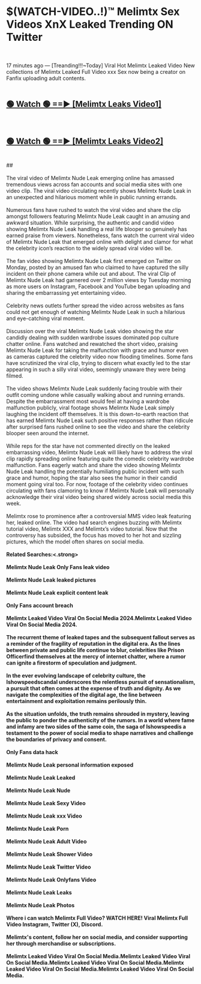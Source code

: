 # $(WATCH-VIDEO..!)™ Melimtx Sex Videos XnX Leaked Trending ON Twitter<br>
<br>

17 minutes ago — [Treanding!!!~Today] Viral Hot Melimtx Leaked Video New collections of Melimtx Leaked Full Video xxx Sex now being a creator on Fanfix uploading adult contents.
<br>
 <br>

##  <a href="https://best2vid.blogspot.com?title=Melimtx">🟢 Watch 🟢 ==► [Melimtx Leaks Video1]</a><br>
  <br>

##  <a href="https://best2vid.blogspot.com?title=Melimtx">🟢 Watch 🟢 ==► [Melimtx Leaks Video2]</a><br>
  <br>
  ##
  <br>
  <br>
The viral video of Melimtx Nude Leak emerging online has amassed tremendous views across fan accounts and social media sites with one video clip. The viral video circulating recently shows Melimtx Nude Leak in an unexpected and hilarious moment while in public running errands.
<br><br>
Numerous fans have rushed to watch the viral video and share the clip amongst followers featuring Melimtx Nude Leak caught in an amusing and awkward situation. While surprising, the authentic and candid video showing Melimtx Nude Leak handling a real life blooper so genuinely has earned praise from viewers. Nonetheless, fans watch the current viral video of Melimtx Nude Leak that emerged online with delight and clamor for what the celebrity icon’s reaction to the widely spread viral video will be.
<br><br>
The fan video showing Melimtx Nude Leak first emerged on Twitter on Monday, posted by an amused fan who claimed to have captured the silly incident on their phone camera while out and about. The viral Clip of Melimtx Nude Leak had garnered over 2 million views by Tuesday morning as more users on Instagram, Facebook and YouTube began uploading and sharing the embarrassing yet entertaining video.
<br><br>
Celebrity news outlets further spread the video across websites as fans could not get enough of watching Melimtx Nude Leak in such a hilarious and eye-catching viral moment.
<br><br>
Discussion over the viral Melimtx Nude Leak video showing the star candidly dealing with sudden wardrobe issues dominated pop culture chatter online. Fans watched and rewatched the short video, praising Melimtx Nude Leak for taking the malfunction with grace and humor even as cameras captured the celebrity video now flooding timelines. Some fans have scrutinized the viral clip, trying to discern what exactly led to the star appearing in such a silly viral video, seemingly unaware they were being filmed.
<br><br>
The video shows Melimtx Nude Leak suddenly facing trouble with their outfit coming undone while casually walking about and running errands. Despite the embarrassment most would feel at having a wardrobe malfunction publicly, viral footage shows Melimtx Nude Leak simply laughing the incident off themselves. It is this down-to-earth reaction that has earned Melimtx Nude Leak such positive responses rather than ridicule after surprised fans rushed online to see the video and share the celebrity blooper seen around the internet.
<br><br>
While reps for the star have not commented directly on the leaked embarrassing video, Melimtx Nude Leak will likely have to address the viral clip rapidly spreading online featuring quite the comedic celebrity wardrobe malfunction. Fans eagerly watch and share the video showing Melimtx Nude Leak handling the potentially humiliating public incident with such grace and humor, hoping the star also sees the humor in their candid moment going viral too. For now, footage of the celebrity video continues circulating with fans clamoring to know if Melimtx Nude Leak will personally acknowledge their viral video being shared widely across social media this week.
<br><br>
Melimtx rose to prominence after a controversial MMS video leak featuring her, leaked online. The video had search engines buzzing with Melimtx tutorial video, Melimtx XXX and Melimtx’s video tutorial. Now that the controversy has subsided, the focus has moved to her hot and sizzling pictures, which the model often shares on social media.
<br><br>
<strong>Related Searches:<.strong>
<br><br>
Melimtx Nude Leak Only Fans leak video
<br><br>
Melimtx Nude Leak leaked pictures
<br><br>
Melimtx Nude Leak explicit content leak
<br><br>
Only Fans account breach
<br><br>
Melimtx Leaked Video Viral On Social Media 2024.Melimtx Leaked Video Viral On Social Media 2024.
<br><br>
The recurrent theme of leaked tapes and the subsequent fallout serves as a reminder of the fragility of reputation in the digital era. As the lines between private and public life continue to blur, celebrities like Prison Officerfind themselves at the mercy of internet chatter, where a rumor can ignite a firestorm of speculation and judgment.
<br><br>
In the ever evolving landscape of celebrity culture, the Ishowspeedscandal underscores the relentless pursuit of sensationalism, a pursuit that often comes at the expense of truth and dignity. As we navigate the complexities of the digital age, the line between entertainment and exploitation remains perilously thin.
<br><br>
As the situation unfolds, the truth remains shrouded in mystery, leaving the public to ponder the authenticity of the rumors. In a world where fame and infamy are two sides of the same coin, the saga of Ishowspeedis a testament to the power of social media to shape narratives and challenge the boundaries of privacy and consent.
<br><br>
Only Fans data hack
<br><br>
Melimtx Nude Leak personal information exposed
<br><br>
Melimtx Nude Leak Leaked
<br><br>
Melimtx Nude Leak Nude
<br><br>
Melimtx Nude Leak Sexy Video
<br><br>
Melimtx Nude Leak xxx Video
<br><br>
Melimtx Nude Leak Porn
<br><br>
Melimtx Nude Leak Adult Video
<br><br>
Melimtx Nude Leak Shower Video
<br><br>
Melimtx Nude Leak Twitter Video
<br><br>
Melimtx Nude Leak Onlyfans Video
<br><br>
Melimtx Nude Leak Leaks
<br><br>
Melimtx Nude Leak Photos
<br><br>
Where i can watch Melimtx Full Video? WATCH HERE! Viral Melimtx Full Video Instagram, Twitter (X), Discord.
<br><br>
Melimtx's content, follow her on social media, and consider supporting her through merchandise or subscriptions.
<br><br>
Melimtx Leaked Video Viral On Social Media.Melimtx Leaked Video Viral On Social Media.Melimtx Leaked Video Viral On Social Media.Melimtx Leaked Video Viral On Social Media.Melimtx Leaked Video Viral On Social Media.